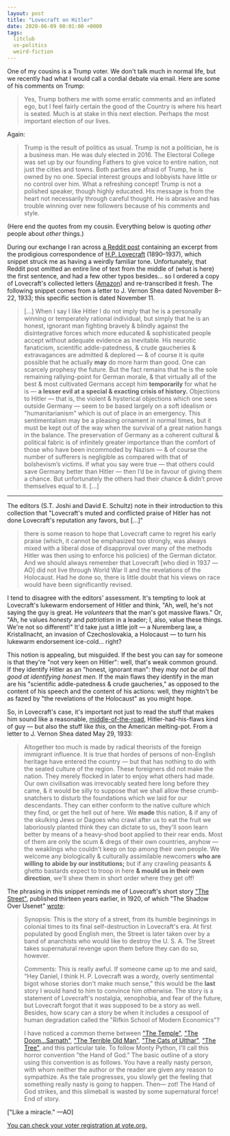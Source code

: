 ```yaml
---
layout: post
title: "Lovecraft on Hitler"
date: 2020-06-09 00:01:00 +0000
tags:
  litclub
  us-politics
  weird-fiction
---
```


One of my cousins is a Trump voter. We don't talk much in normal life,
but we recently had what I would call a cordial debate via email.
Here are some of his comments on Trump:

> Yes, Trump bothers me with some erratic comments and an inflated ego, but I feel fairly certain
> the good of the Country is where his heart is seated. Much is at stake in this next election.
> Perhaps the most important election of our lives.

Again:

> Trump is the result of politics as usual. Trump is not a politician, he is a business man.
> He was duly elected in 2016. The Electoral College was set up by our
> founding Fathers to give voice to entire nation, not just the cities and towns. Both parties
> are afraid of Trump, he is owned by no one. Special interest groups and lobbyists have little
> or no control over him. What a refreshing concept! Trump is not a polished speaker, though
> highly educated. His message is from the heart not necessarily through careful thought.
> He is abrasive and has trouble winning over new followers because of his comments and style.

(Here end the quotes from my cousin. Everything below is quoting _other_ people about _other_ things.)

During our exchange I ran across
[a Reddit post](https://www.reddit.com/r/Lovecraft/comments/4wmk6k/lovecraft_on_hitler_1933/)
containing an excerpt from the prodigious correspondence of
[H.P. Lovecraft](https://en.wikipedia.org/wiki/H._P._Lovecraft) (1890–1937),
which snippet struck me as having a weirdly familiar tone. Unfortunately, that Reddit post omitted
an entire line of text from the middle of (what is here) the first sentence, and had a few
other typos besides... so I ordered a copy of Lovecraft's collected letters ([Amazon](https://amzn.to/30qy5Ab))
and re-transcribed it fresh. The following snippet comes from a letter to J. Vernon Shea
dated November 8–22, 1933; this specific section is dated November 11.

> [...] When I say I like Hitler I do not imply that he is a personally
> winning or temperately rational individual, but simply that he is an honest,
> ignorant man fighting bravely & blindly against the disintegrative forces
> which more educated & sophisticated people accept without adequate evidence
> as inevitable. His neurotic fanaticism, scientific addle-patedness, & crude gaucheries
> & extravagances are admitted & deplored — & of course it is quite possible
> that he actually <b>may</b> do more harm than good. One can scarcely prophesy
> the future. But the fact remains that he is the sole remaining rallying-point for
> German morale, & that virtually all of the best & most cultivated Germans
> accept him <b>temporarily</b> for what he is — <b>a lesser evil at a special & exacting crisis of history.</b>
> Objections to Hitler — that is, the violent & hysterical objections which
> one sees outside Germany — seem to be based largely on a soft idealism or
> "humanitarianism" which is out of place in an emergency. This sentimentalism
> may be a pleasing ornament in normal times, but it must be kept out of
> the way when the survival of a great nation hangs in the balance. The preservation
> of Germany as a coherent cultural & political fabric is of infinitely
> greater importance than the comfort of those who have been incommoded
> by Nazism — & of course the number of sufferers is negligible as compared
> with that of bolshevism’s victims. If what you say were true — that others
> could save Germany better than Hitler — then I’d be in favour of giving them
> a chance. But unfortunately the others had their chance & didn’t prove themselves
> equal to it. [...]

----

The editors (S.T. Joshi and David E. Schultz) note in their introduction to this collection
that "Lovecraft's muted and conflicted praise of Hitler has not done Lovecraft's reputation
any favors, but [...]"

> there is some reason to hope that Lovecraft came to regret his early praise (which, it
> cannot be emphasized too strongly, was always mixed with a liberal dose of disapproval
> over many of the methods Hitler was then using to enforce his policies) of the German
> dictator. And we should always remember that Lovecraft [who died in 1937 —AO]
> did not live through World War II and the revelations of the Holocaust. Had he done so,
> there is little doubt that his views on race would have been significantly revised.

I tend to disagree with the editors' assessment. It's tempting to look at Lovecraft's lukewarm endorsement
of Hitler and think, "Ah, well, he's not saying the guy is great. He _volunteers_
that the man's got massive flaws." Or, "Ah, he values _honesty_ and _patriotism_ in a leader;
I, also, value these things. We're not so different!" It'd take just a little jolt —
a Nuremberg law, a Kristallnacht, an invasion of Czechoslovakia, a Holocaust —
to turn his lukewarm endorsement ice-cold... right?

This notion is appealing, but misguided. If the best you can say for someone
is that they're "not very keen on Hitler": well, that's weak common ground. If they identify
Hitler as an "honest, ignorant man": they _may not be all that good at identifying
honest men._ If the main flaws they identify in the man are his "scientific addle-patedness & crude gaucheries,"
as opposed to the content of his speech and the content of his actions: well, they
mightn't be as fazed by "the revelations of the Holocaust" as you might hope.

So, in Lovecraft's case, it's important not just to read the stuff that makes him sound
like a reasonable, [middle-of-the-road](https://en.wikipedia.org/wiki/False_balance),
Hitler-had-his-flaws kind of guy — but also the stuff like _this_, on the American melting-pot.
From a letter to J. Vernon Shea dated May 29, 1933:

> Altogether too much is made by radical theorists of the foreign immigrant influence.
> It is true that hordes of persons of non-English heritage have
> entered the country — but that has nothing to do with the seated culture of the region.
> These foreigners did not make the nation. They merely flocked in
> later to enjoy what others had made. Our own civilisation was irrevocably
> seated here long before they came, & it would be silly to suppose that we
> shall allow these crumb-snatchers to disturb the foundations which we laid
> for our descendants. They can either conform to the native culture which
> they find, or get the hell out of here. We <b>made</b> this nation, & if any of the
> skulking Jews or Dagoes who crawl after us to eat the fruit we laboriously
> planted think they can dictate to us, they'll soon learn better by means of a
> heavy-shod boot applied to their rear ends. Most of them are only the scum
> & dregs of their own countries, anyhow — the weaklings who couldn't keep
> on top among their own people. We welcome any biologically & culturally
> assimilable newcomers <b>who are willing to abide by our institutions;</b> but if any crawling
> peasants & ghetto bastards expect to troop in here <b>& mould us in their own direction</b>,
> we'll shew them in short order where they get off!

The phrasing in this snippet reminds me of Lovecraft's short story
["The Street"](http://www.hplovecraft.com/writings/texts/fiction/s.aspx),
published thirteen years earlier, in 1920,
of which "The Shadow Over Usenet"
[wrote](http://web.archive.org/web/20121102123619/http://www.angelfire.com/space2/pyrkium/Lovecraft/023_TSOU_The_Street.htm):

> Synopsis:  This is the story of a street, from its humble beginnings
> in colonial times to its final self-destruction in Lovecraft's era.
> At first populated by good English men, the Street is later taken over
> by a band of anarchists who would like to destroy the U. S. A. The
> Street takes supernatural revenge upon them before they can do so,
> however.
>
> Comments: This is really awful. If someone came up to me and said,
> "Hey Daniel, I think H. P. Lovecraft was a wordy, overly sentimental
> bigot whose stories don't make much sense," this would be the <b>last</b>
> story I would hand to him to convince him otherwise. The story is a
> statement of Lovecraft's nostalgia, xenophobia, and fear of the future,
> but Lovecraft forgot that it was supposed to be a story as well.
> Besides, how scary can a story be when it includes a cesspool of human
> degradation called the "Rifkin School of Modern Economics"?
>
> I have noticed a common theme between
> ["The Temple"](http://www.hplovecraft.com/writings/texts/fiction/te.aspx),
> ["The Doom...Sarnath"](http://www.hplovecraft.com/writings/texts/fiction/ds.aspx),
> ["The Terrible Old Man"](http://www.hplovecraft.com/writings/texts/fiction/tom.aspx),
> ["The Cats of Ulthar"](http://www.hplovecraft.com/writings/texts/fiction/cu.aspx),
> ["The Tree"](http://www.hplovecraft.com/writings/texts/fiction/tr.aspx),
> and this particular tale. To follow Monty Python,
> I'll call this horror convention "the Hand of God." The basic outline
> of a story using this convention is as follows. You have a really
> nasty person, with whom neither the author or the reader are given
> any reason to sympathize. As the tale progresses, you slowly
> get the feeling that something really nasty is going to happen.
> Then— zot! The Hand of God strikes, and this slimeball is wasted
> by some supernatural force! End of story.

["Like a miracle." —AO]

[You can check your voter registration at vote.org.](https://www.vote.org/)
